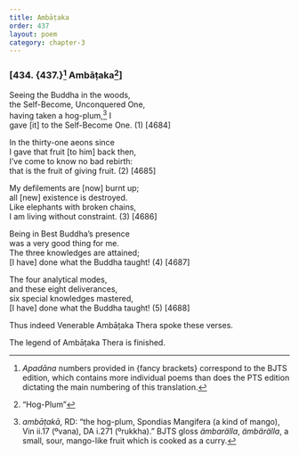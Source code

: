 ```yaml
---
title: Ambāṭaka
order: 437
layout: poem
category: chapter-3
---
```


### \[434. {437.}[^1] Ambāṭaka[^2]\]

Seeing the Buddha in the woods,  
the Self-Become, Unconquered One,  
having taken a hog-plum,[^3] I  
gave \[it\] to the Self-Become One. (1) \[4684\]

In the thirty-one aeons since  
I gave that fruit \[to him\] back then,  
I’ve come to know no bad rebirth:  
that is the fruit of giving fruit. (2) \[4685\]

My defilements are \[now\] burnt up;  
all \[new\] existence is destroyed.  
Like elephants with broken chains,  
I am living without constraint. (3) \[4686\]

Being in Best Buddha’s presence  
was a very good thing for me.  
The three knowledges are attained;  
\[I have\] done what the Buddha taught! (4) \[4687\]

The four analytical modes,  
and these eight deliverances,  
six special knowledges mastered,  
\[I have\] done what the Buddha taught! (5) \[4688\]

Thus indeed Venerable Ambāṭaka Thera spoke these verses.

The legend of Ambāṭaka Thera is finished.

[^1]: *Apadāna* numbers provided in {fancy brackets} correspond to the BJTS edition, which contains more individual poems than does the PTS edition dictating the main numbering of this translation.

[^2]: “Hog-Plum”

[^3]: *ambāṭakā*, RD: “the hog-plum, Spondias Mangifera (a kind of mango), Vin ii.17 (ºvana), DA i.271 (ºrukkha).” BJTS gloss *ämbarälla*, *ämbärälla*, a small, sour, mango-like fruit which is cooked as a curry.
